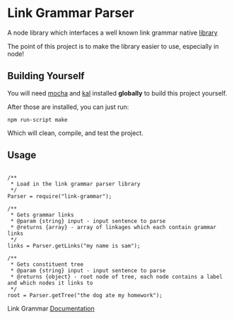 
# Link Grammar Parser

A node library which interfaces a well known link grammar native [library](<http://www.link.cs.cmu.edu/link/>)

The point of this project is to make the library easier to use, especially in node!

## Building Yourself

You will need [mocha](https://npmjs.org/package/mocha) and [kal](https://npmjs.org/package/kal) installed **globally** to build this project yourself.

After those are installed, you can just run:

```
npm run-script make
```

Which will clean, compile, and test the project.

## Usage

```

/**
 * Load in the link grammar parser library
 */
Parser = require("link-grammar");

/**
 * Gets grammar links
 * @param {string} input - input sentence to parse
 * @returns {array} - array of linkages which each contain grammar links
 */
links = Parser.getLinks("my name is sam");

/**
 * Gets constituent tree
 * @param {string} input - input sentence to parse
 * @returns {object} - root node of tree, each node contains a label and which nodes it links to
 */
root = Parser.getTree("the dog ate my homework");

```

Link Grammar [Documentation](<http://www.link.cs.cmu.edu/link/dict/>)